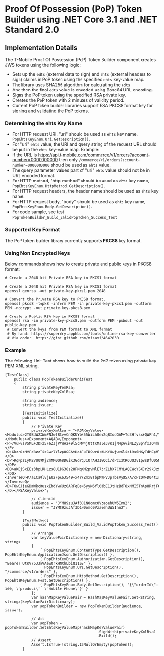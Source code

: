 # Proof Of Possession (PoP) Token Builder using .NET Core 3.1 and .NET Standard 2.0

## Implementation Details

The T-Mobile Proof Of Possession (PoP) Token Builder component creates JWS tokens using the following logic:
- Sets up the `edts` (external data to sign) and `ehts` (external headers to sign) claims in PoP token using the specified `ehts` key-value map. 
- The library uses SHA256 algorithm for calculating the `edts` 
- And then the final `edts` value is encoded using Base64 URL encoding.
- Signs the PoP token using the specified RSA private key.
- Creates the PoP token with 2 minutes of validity period.
- Current PoP token builder libraries support RSA PKCS8 format key for signing and validating the PoP tokens.

### Determining the ehts Key Name
- For HTTP request URI, "uri" should be used as `ehts` key name, `PopEhtsKeyEnum.Uri.GetDescription()`.  
- For "uri" `ehts` value, the URI and query string of the request URL should be put in the `ehts` key-value map. Example: 
- If the URL is https://api.t-mobile.com/commerce/v1/orders?account-number=0000000000 then only `/commerce/v1/orders?account-number=0000000000` should be used as `ehts` value. 
- The query parameter values part of "uri" `ehts` value should not be in URL encoded format.
- For HTTP method, "http-method" should be used as `ehts` key name, `PopEhtsKeyEnum.HttpMethod.GetDescription()`.
- For HTTP request headers, the header name should be used as `ehts` key name.
- For HTTP request body, "body" should be used as `ehts` key name, `PopEhtsKeyEnum.Body.GetDescription()`.
- For code sample, see test `PopTokenBuilder_Build_ValidPopToken_Success_Test`

### Supported Key Format

The PoP token builder library currently supports **PKCS8** key format.

### Using Non Encrypted Keys

Below commands shows how to create private and public keys in PKCS8 format:

    # Create a 2048 bit Private RSA key in PKCS1 format
    
    # Create a 2048 bit Private RSA key in PKCS1 format
    openssl genrsa -out private-key-pkcs1.pem 2048
    
    # Convert the Private RSA key to PKCS8 format. 
    openssl pkcs8 -topk8 -inform PEM -in private-key-pkcs1.pem -outform PEM -nocrypt -out private-key-pkcs8.pem
    
    # Create a Public RSA key in PKCS8 format
    openssl rsa -in private-key-pkcs8.pem -outform PEM -pubout -out public-key.pem
     # Convert the keys from PEM format to XML format
     # By hand: https://superdry.apphb.com/tools/online-rsa-key-converter
     # Via code:  https://gist.github.com/misaxi/4642030


### Example
The following Unit Test shows how to build the PoP token using private key PEM XML string.

    [TestClass]
        public class PopTokenBuilderUnitTest
        {
            string privateKeyPemRsa;
            string privateKeyXmlRsa;
    
            string audience;
            string issuer;
    
            [TestInitialize]
            public void TestInitialize()
            {
                // Private Key
                privateKeyXmlRsa = "<RSAKeyValue><Modulus>2T0BdW2XWmPNJwf8SvvCnQKUYb/55WiLh0eo2qBIodGAM+Td3Hfvsx+QWPh1/TLnPKQG5rcqTLOaNhyHEtdkJvh/ffHl1nC/K1VCVES6maTm1mNHoD6JjqqMMGRhxYW0xtNm0WVowDSBU0I9gbpDov+pvaOBr5YRqxknY14bJKxZlj0zv4E+g790ifHi3SnkFNQFdeyQeL63iYFrNWUT7XcDzXPnn91M0vMO9dMpI0hksQ1he0mlKp/ClAC9QzJgYA9W3nLSGLE9uuOipAAUmsmBgHvulI3WADdji2LxG0nBnQw7WYEMSLtRgwEqBZ9cYeYieaO7Kudc0DP3QYS1mw==</Modulus><Exponent>AQAB</Exponent><P>7VuRvsVSML+3DFz5F6ZJjPVWA2+9l5cMW4j0ttKMsIe3vK1jN4pAviNLZySpnfxJO4mnDb1bHaAZtKxBPysAlAogZJQBSE+RDLswXbIV/IYLrL3QR8WhhazBclzBVr6H/3QKJR0bWcX3jq0S5atUPEIxIbtk7QxyB5Dt9TBf+tU=</P><Q>6kzn8cMVFdkzzTisSwrlYlwp0SEAtHabFxTBCwr8+RLKYHwjwvOlizi9s6MXyTdMEpMlEzjY7xF3i793Ha3OnybNnLhmR4rin4S8JS3S6GKFo7t7hP7nGLj3ZExiiWJHgE+I1w7R0Hs1m0sPXWsaxTfQ04aYoop23ekqVREKRq8=</Q><DP>RqNpzIyM2VU09Mj2mMM0QG8DGiK3GdYqJ1OrAH3IwQCi/dPcIztR6UQ3vIp8sDfU05Mz1DL2Wuq6u7pH8LSrh2M8ILKrbwm+8TsEOd42DOEXuGEFC1cVquKu74oLP/WUI8I1AraW3TC9bAi2BwPmHcjVNmS+tI1vojDPoJi098E=</DP><DQ>aKDjSxEEz3bpLRHLzs8U1DG38s28FNqKM2pvMlE72rZLbX7CMYLAQEWcYSXJr29kJz9SZR0Tst6n9d4QgU5mYKfhVcT616Prw7RwmGG4N1IXv6Avbpqt9FpVD5MUxaj/qQrbXr4db+41aB3CxMLZd4yPUoZejucqYbqHzukHH70=</DQ><InverseQ>P/aLCaOlvjEU2FpA6J549+x4r7Zmx8TbpMVPVJpTbsVyQ5/A/cPzOW+D04tIrIP42faCf4KpycA7l5iB3m5NkItBB1z2kWRNBAgE8Fh7dTM6jxxon1NzmdUuV1bRI14IRU2vQNU/iTm4WsgHTWAmz8cNzhruBbzkd3lhUDZHwOI=</InverseQ><D>TOwDJjeGDmWkcRusxEhdYwdUz0ARFqBsN5yyN6fl0BbE1JtHzBdT8xNMI5TnAp8RrjFOmEdnXP2Dr4Fuesd2GS6IxmnvPn1x08A+2mPzxw/TBTrmU+GRB8lwFnqU/EIZ/wVANQk5jEWLPZYI/XSdGox46EOLWkdDPliLz+20oskVdMF0JwC0/pwFuleUUv5ryPZ40c4OP/VfXDcjYY66GWHKgWUVmp9CxMqWwfFbwKqjZh+s3vMEqGjwwZ7PNRylFTkyeaIu9KcMaoQy5VZodyzaf3cVofkW9Ue2Ty6Rrn+37W+3ZUYmFRLLAatoDm4K4m2zbS8T4zWJwB3Qpma3kQ==</D></RSAKeyValue>";
    
                // ClientId
                audience = "JYM89zuJAf3D1N0omc0VzaoehUW5Inn2";
                issuer = "JYM89zuJAf3D1N0omc0VzaoehUW5Inn2";
            }
    
            [TestMethod]
            public void PopTokenBuilder_Build_ValidPopToken_Success_Test()
            {
                // Arrange
                var keyValuePairDictionary = new Dictionary<string, string>
                {
                    { PopEhtsKeyEnum.ContentType.GetDescription(), PopEhtsKeyEnum.ApplicationJson.GetDescription() },
                    { PopEhtsKeyEnum.Authorization.GetDescription(), "Bearer UtKV75JJbVAewOrkHMXhLbiQ11SS" },
                    { PopEhtsKeyEnum.Uri.GetDescription(), "/commerce/v1/orders" },
                    { PopEhtsKeyEnum.HttpMethod.GetDescription(), PopEhtsKeyEnum.Post.GetDescription() },
                    { PopEhtsKeyEnum.Body.GetDescription(), "{\"orderId\": 100, \"product\": \"Mobile Phone\"}" }
                };
                var hashMapKeyValuePair = HashMapKeyValuePair.Set<string, string>(keyValuePairDictionary);
                var popTokenBuilder = new PopTokenBuilder(audience, issuer);
    
                // Act
                var popToken = popTokenBuilder.SetEhtsKeyValueMap(hashMapKeyValuePair)
                                              .SignWith(privateKeyXmlRsa)
                                              .Build();
                // Assert
                Assert.IsTrue(!string.IsNullOrEmpty(popToken));
            }
